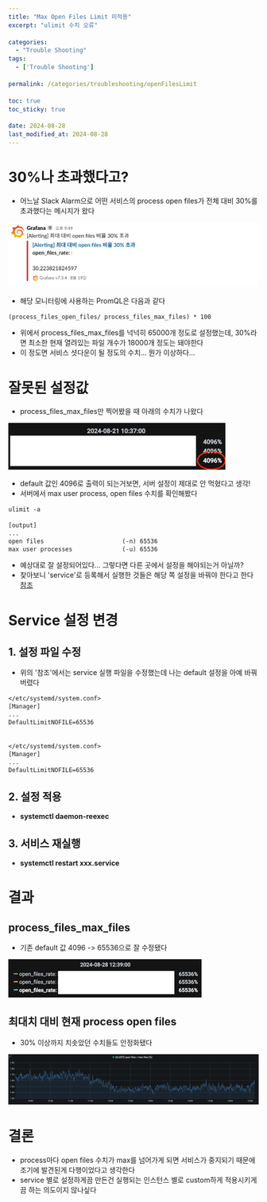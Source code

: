 ```yaml
---
title: "Max Open Files Limit 미적용"
excerpt: "ulimit 수치 오류"

categories:
  - "Trouble Shooting"
tags:
  - ['Trouble Shooting']

permalink: /categories/troubleshooting/openFilesLimit

toc: true
toc_sticky: true

date: 2024-08-28
last_modified_at: 2024-08-28
---
```


# 30%나 초과했다고?

- 어느날 Slack Alarm으로 어떤 서비스의 process open files가 전체 대비 30%를 초과했다는 메시지가 왔다

![img.png](/assets/images/posts_img/troubleshooting/max-open-files-limit/img.png)

- 해당 모니터링에 사용하는 PromQL은 다음과 같다

```shell
(process_files_open_files/ process_files_max_files) * 100
```

- 위에서 process_files_max_files를 넉넉히 65000개 정도로 설정했는데, 30%라면 최소한 현재 열려있는 파일 개수가 18000개 정도는 돼야한다
- 이 정도면 서비스 셧다운이 될 정도의 수치... 뭔가 이상하다...

# 잘못된 설정값

- process_files_max_files만 찍어봤을 때 아래의 수치가 나왔다

![img2.png](/assets/images/posts_img/troubleshooting/max-open-files-limit/img2.png)

- default 값인 4096로 출력이 되는거보면, 서버 설정이 제대로 안 먹혔다고 생각!
- 서버에서 max user process, open files 수치를 확인해봤다

```shell
ulimit -a

[output]
...
open files                      (-n) 65536
max user processes              (-u) 65536
```

- 예상대로 잘 설정되어있다... 그렇다면 다른 곳에서 설정을 해야되는거 아닐까?
- 찾아보니 'service'로 등록해서 실행한 것들은 해당 쪽 설정을 바꿔야 한다고 한다 [참조](https://www.jacobbaek.com/1338)

# Service 설정 변경

## 1. 설정 파일 수정
- 위의 '참조'에서는 service 실행 파일을 수정했는데 나는 default 설정을 아예 바꿔버렸다

```shell
</etc/systemd/system.conf>
[Manager]
...
DefaultLimitNOFILE=65536


</etc/systemd/system.conf>
[Manager]
...
DefaultLimitNOFILE=65536
```

## 2. 설정 적용
- **systemctl daemon-reexec**

## 3. 서비스 재실행
- **systemctl restart xxx.service**

# 결과

## process_files_max_files

- 기존 default 값 4096 -> 65536으로 잘 수정됐다

![img3.png](/assets/images/posts_img/troubleshooting/max-open-files-limit/img3.png)

## 최대치 대비 현재 process open files

- 30% 이상까지 치솟았던 수치들도 안정화됐다

![img4.png](/assets/images/posts_img/troubleshooting/max-open-files-limit/img4.png)

# 결론

- process마다 open files 수치가 max를 넘어가게 되면 서비스가 중지되기 때문에 조기에 발견된게 다행이었다고 생각한다
- service 별로 설정하게끔 만든건 실행되는 인스턴스 별로 custom하게 적용시키게끔 하는 의도이지 않나싶다
